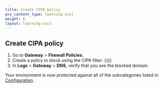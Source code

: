 ```yaml
---
title: Create CIPA policy
pcx_content_type: learning-unit
weight: 6
layout: learning-unit
---
```


## Create CIPA policy

1. Go to **Gateway** > **Firewall Policies**.
2. Create a policy to block using the CIPA filter:
    {{<render file="gateway/_block-cipa.md" productFolder="cloudflare-one">}}
3. In **Logs** > **Gateway** > **DNS**, verify that you see the blocked domain.

Your environment is now protected against all of the subcategories listed in [Configuration](/fundamentals/reference/policies-compliances/cybersafe/#configuration).
